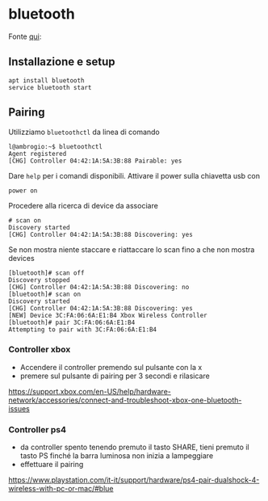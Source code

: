 # bluetooth

Fonte [qui](https://wiki.debian.org/BluetoothUser):

## Installazione e setup
```
apt install bluetooth
service bluetooth start
```

## Pairing
Utilizziamo `bluetoothctl` da linea di comando

```
l@ambrogio:~$ bluetoothctl 
Agent registered
[CHG] Controller 04:42:1A:5A:3B:88 Pairable: yes
```
Dare `help` per i comandi disponibili.
Attivare il power sulla chiavetta usb con
```
power on
```
Procedere alla ricerca di device da associare
```
# scan on
Discovery started
[CHG] Controller 04:42:1A:5A:3B:88 Discovering: yes
```
Se non mostra niente staccare e riattaccare lo scan fino a che non
mostra devices
```
[bluetooth]# scan off
Discovery stopped
[CHG] Controller 04:42:1A:5A:3B:88 Discovering: no
[bluetooth]# scan on
Discovery started
[CHG] Controller 04:42:1A:5A:3B:88 Discovering: yes
[NEW] Device 3C:FA:06:6A:E1:B4 Xbox Wireless Controller
[bluetooth]# pair 3C:FA:06:6A:E1:B4
Attempting to pair with 3C:FA:06:6A:E1:B4

```

### Controller xbox

- Accendere il controller premendo sul pulsante con la x
- premere sul pulsante di pairing per 3 secondi e rilasicare

https://support.xbox.com/en-US/help/hardware-network/accessories/connect-and-troubleshoot-xbox-one-bluetooth-issues

### Controller ps4

- da controller spento tenendo premuto il tasto SHARE, tieni premuto
  il tasto PS finché la barra luminosa non inizia a lampeggiare
- effettuare il pairing

https://www.playstation.com/it-it/support/hardware/ps4-pair-dualshock-4-wireless-with-pc-or-mac/#blue
